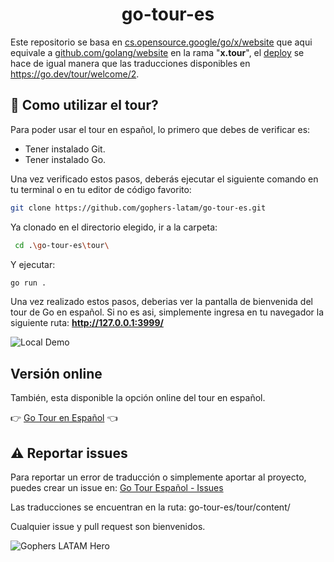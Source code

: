 <h1 align="center">go-tour-es</h1>

Este repositorio se basa en [cs.opensource.google/go/x/website](https://cs.opensource.google/go/x/website)
que aqui equivale a [github.com/golang/website](https://github.com/golang/website)
en la rama "**x.tour**", el [deploy](https://go-tour-lat.appspot.com/) se hace
de igual manera que las traducciones disponibles en
https://go.dev/tour/welcome/2.

## 🤔 Como utilizar el tour?

Para poder usar el tour en español, lo primero que debes de verificar es:

- Tener instalado Git.
- Tener instalado Go.

Una vez verificado estos pasos, deberás ejecutar el siguiente comando en tu
terminal o en tu editor de código favorito:

```sh
git clone https://github.com/gophers-latam/go-tour-es.git
```

Ya clonado en el directorio elegido, ir a la carpeta:

```sh
 cd .\go-tour-es\tour\
```

Y ejecutar:

```sh
go run .
```

Una vez realizado estos pasos, deberias ver la pantalla de bienvenida del tour
de Go en español. Si no es asi, simplemente ingresa en tu navegador la siguiente
ruta: **http://127.0.0.1:3999/**

![Local Demo](https://github.com/gophers-latam/go-tour-es/assets/73196303/9144abac-bafe-42dc-9ba1-d819aaa6e515)

## Versión online

También, esta disponible la opción online del tour en español.

👉 [Go Tour en Español](https://go-tour-lat.appspot.com/) 👈

## ⚠️ Reportar issues

Para reportar un error de traducción o simplemente aportar al proyecto, puedes
crear un issue en: [Go Tour Español - Issues](https://github.com/gophers-latam/go-tour-es/issues)

Las traducciones se encuentran en la ruta: go-tour-es/tour/content/

Cualquier issue y pull request son bienvenidos.

![Gophers LATAM Hero](https://github.com/gophers-latam/go-tour-es/assets/73196303/e15fcc7e-6635-469a-9b17-bc9b50db373c)
